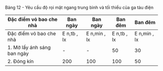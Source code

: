 Bảng 12 - Yêu cầu độ rọi mặt ngang trung bình và tối thiểu của ga tàu điện

| Đặc điểm vỏ bao che nhà     | Ban ngày    | Ban ngày     | Ban đêm     | Ban đêm      |
|-----------------------------|-------------|--------------|-------------|--------------|
| Đặc điểm vỏ bao che nhà     | E n,tb , lx | E n,min , lx | E n,tb , lx | E n,min , lx |
| 1. Mở lấy ánh sáng ban ngày | -           | -            | 50          | 30           |
| 2. Đóng kín                 | 200         | 100          | 100         | 50           |